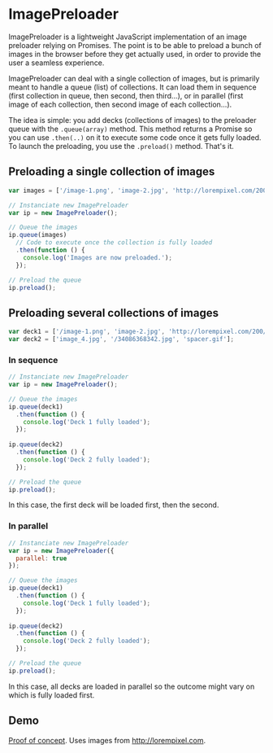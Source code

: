 # ImagePreloader

ImagePreloader is a lightweight JavaScript implementation of an image preloader relying on Promises. The point is to be able to preload a bunch of images in the browser before they get actually used, in order to provide the user a seamless experience.

ImagePreloader can deal with a single collection of images, but is primarily meant to handle a queue (list) of collections. It can load them in sequence (first collection in queue, then second, then third...), or in parallel (first image of each collection, then second image of each collection...).

The idea is simple: you add decks (collections of images) to the preloader queue with the `.queue(array)` method. This method returns a Promise so you can use `.then(..)` on it to execute some code once it gets fully loaded. To launch the preloading, you use the `.preload()` method. That's it.

## Preloading a single collection of images

```javascript
var images = ['/image-1.png', 'image-2.jpg', 'http://lorempixel.com/200/400'];

// Instanciate new ImagePreloader
var ip = new ImagePreloader();

// Queue the images
ip.queue(images)
  // Code to execute once the collection is fully loaded
  .then(function () {
    console.log('Images are now preloaded.');
  });

// Preload the queue
ip.preload();
```

## Preloading several collections of images

```javascript
var deck1 = ['/image-1.png', 'image-2.jpg', 'http://lorempixel.com/200/400'];
var deck2 = ['image_4.jpg', '/34086368342.jpg', 'spacer.gif'];
```

### In sequence

```javascript
// Instanciate new ImagePreloader
var ip = new ImagePreloader();

// Queue the images
ip.queue(deck1)
  .then(function () {
    console.log('Deck 1 fully loaded');
  });
  
ip.queue(deck2)
  .then(function () {
    console.log('Deck 2 fully loaded');
  });

// Preload the queue
ip.preload();
```

In this case, the first deck will be loaded first, then the second.

### In parallel

```javascript
// Instanciate new ImagePreloader
var ip = new ImagePreloader({
  parallel: true
});

// Queue the images
ip.queue(deck1)
  .then(function () {
    console.log('Deck 1 fully loaded');
  });
  
ip.queue(deck2)
  .then(function () {
    console.log('Deck 2 fully loaded');
  });

// Preload the queue
ip.preload();
```

In this case, all decks are loaded in parallel so the outcome might vary on which is fully loaded first.

## Demo

[Proof of concept](http://codepen.io/HugoGiraudel/pen/5acaabef85072295d7669a73afb43023). Uses images from http://lorempixel.com.
